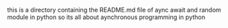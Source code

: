 this is a directory containing the README.md file
of aync await and random module in python
so its all about aynchronous programming in python
```